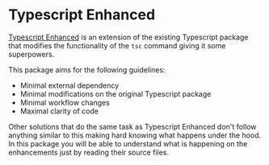 Typescript Enhanced
===================

[Typescript Enhanced](https://github.com/Rzial/typescript-enhanced) is an
extension of the existing Typescript package that modifies the functionality of
the `tsc` command giving it some superpowers.

This package aims for the following guidelines:
* Minimal external dependency
* Minimal modifications on the original Typescript package
* Minimal workflow changes 
* Maximal clarity of code

Other solutions that do the same task as Typescript Enhanced don't follow
anything similar to this making hard knowing what happens under the hood. In
this package you will be able to understand what is happening on the
enhancements just by reading their source files.

